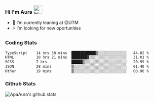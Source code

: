 ### Hi I'm Aura <img src="https://user-images.githubusercontent.com/1303154/88677602-1635ba80-d120-11ea-84d8-d263ba5fc3c0.gif" width="28px" alt="hi">

- 🔭 I’m currently leaning at @UTM
- ⚡ I’m looking for new oportunities


### Coding Stats

<!--START_SECTION:waka-->

```txt
TypeScript    14 hrs 58 mins  ███████████▒░░░░░░░░░░░░░   44.82 %
HTML          10 hrs 21 mins  ███████▓░░░░░░░░░░░░░░░░░   31.01 %
SCSS          7 hrs           █████▒░░░░░░░░░░░░░░░░░░░   20.99 %
JSON          28 mins         ▒░░░░░░░░░░░░░░░░░░░░░░░░   01.40 %
Other         19 mins         ▒░░░░░░░░░░░░░░░░░░░░░░░░   00.96 %
```

<!--END_SECTION:waka-->

### Github Stats

![ApaAura's github stats](https://github-readme-stats.vercel.app/api?username=ApaAura&count_private=true&theme=tokyonight&hide=contribs,prs)
